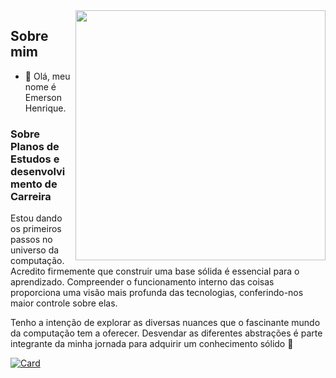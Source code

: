 <img src="https://raw.githubusercontent.com/MicaelliMedeiros/micaellimedeiros/master/image/computer-illustration.png" min-width="400px" max-width="400px" width="400px" align="right">

<h2>Sobre mim</h2>

- 👋 Olá, meu nome é Emerson Henrique.

<h3>Sobre Planos de Estudos e desenvolvimento de Carreira</h3>

<p>
  Estou dando os primeiros passos no universo da computação. Acredito firmemente que construir uma base sólida é essencial para o aprendizado. Compreender o funcionamento interno das coisas proporciona uma visão mais profunda das tecnologias, conferindo-nos maior controle sobre elas.

Tenho a intenção de explorar as diversas nuances que o fascinante mundo da computação tem a oferecer. Desvendar as diferentes abstrações é parte integrante da minha jornada para adquirir um conhecimento sólido 🧠
</p>

[![Card](https://github-readme-stats.vercel.app/api/top-langs/?username=EmersonComar&hide=html&layout=compact&theme=radical)](https://github.com/anuraghazra/github-readme-stats)
